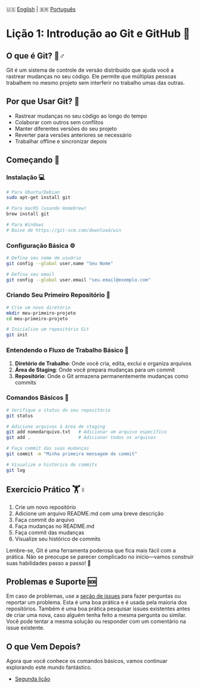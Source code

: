 🇺🇸 [English](../LESSON_ONE.md) | 🇧🇷 [Português](./LESSON_ONE.md)

# Lição 1: Introdução ao Git e GitHub 👋

## O que é Git? 🤷♂️
Git é um sistema de controle de versão distribuído que ajuda você a rastrear mudanças no seu código. Ele permite que múltiplas pessoas trabalhem no mesmo projeto sem interferir no trabalho umas das outras.

## Por que Usar Git? 🎯
- Rastrear mudanças no seu código ao longo do tempo
- Colaborar com outros sem conflitos
- Manter diferentes versões do seu projeto
- Reverter para versões anteriores se necessário
- Trabalhar offline e sincronizar depois

## Começando 🚀

### Instalação 💻
```bash
# Para Ubuntu/Debian
sudo apt-get install git

# Para macOS (usando Homebrew)
brew install git

# Para Windows
# Baixe de https://git-scm.com/download/win
```

### Configuração Básica ⚙️
```bash
# Defina seu nome de usuário
git config --global user.name "Seu Nome"

# Defina seu email
git config --global user.email "seu.email@exemplo.com"
```

### Criando Seu Primeiro Repositório 📁
```bash
# Crie um novo diretório
mkdir meu-primeiro-projeto
cd meu-primeiro-projeto

# Inicialize um repositório Git
git init
```

### Entendendo o Fluxo de Trabalho Básico 🔄

1. **Diretório de Trabalho**: Onde você cria, edita, exclui e organiza arquivos
2. **Área de Staging**: Onde você prepara mudanças para um commit
3. **Repositório**: Onde o Git armazena permanentemente mudanças como commits

### Comandos Básicos 📝

```bash
# Verifique o status do seu repositório
git status

# Adicione arquivos à área de staging
git add nomedarquivo.txt   # Adicionar um arquivo específico
git add .                  # Adicionar todos os arquivos

# Faça commit das suas mudanças
git commit -m "Minha primeira mensagem de commit"

# Visualize o histórico de commits
git log
```

## Exercício Prático 🏋️♀️
1. Crie um novo repositório
2. Adicione um arquivo README.md com uma breve descrição
3. Faça commit do arquivo
4. Faça mudanças no README.md
5. Faça commit das mudanças
6. Visualize seu histórico de commits

Lembre-se, Git é uma ferramenta poderosa que fica mais fácil com a prática. Não se preocupe se parecer complicado no início—vamos construir suas habilidades passo a passo! 🌱

## Problemas e Suporte 🆘

Em caso de problemas, use a [seção de issues](https://github.com/Douglas019BR/git-sensei/issues) para fazer perguntas ou reportar um problema. Esta é uma boa prática e é usada pela maioria dos repositórios. Também é uma boa prática pesquisar issues existentes antes de criar uma nova, caso alguém tenha feito a mesma pergunta ou similar. Você pode tentar a mesma solução ou responder com um comentário na issue existente.

## O que Vem Depois?

Agora que você conhece os comandos básicos, vamos continuar explorando este mundo fantástico.

- [Segunda lição](./LESSON_TWO.md)
